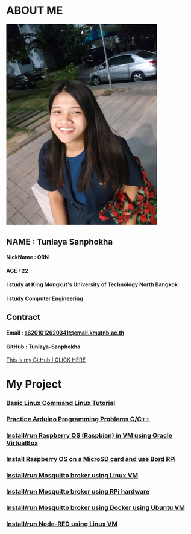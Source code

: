 # ABOUT ME

 <img src="137631409_3655718301213663_5053512618541350693_n.jpg" alt="137631409_3655718301213663_5053512618541350693_n" width="400" heigh="400"/>

## NAME : Tunlaya Sanphokha
#### NickName : ORN    
#### AGE : 22
#### I study at  King Mongkut's University of Technology North Bangkok
#### I study Computer Engineering 



## Contract
#### Email : s6201012620341@email.kmutnb.ac.th
#### GitHub : Tunlaya-Sanphokha
[This is my GitHub | CLICK HERE](https://github.com/Tunlaya-Sanphokha)


# My Project
### [Basic Linux Command Linux Tutorial](https://tunlaya-sanphokha.github.io/Linux_Tutorial.html)
### [Practice Arduino Programming Problems C/C++](https://tunlaya-sanphokha.github.io/Arduino.html)
### [ Install/run Raspberry OS (Raspbian) in VM using Oracle VirtualBox](https://tunlaya-sanphokha.github.io/1_1.html)
### [ Install Raspberry OS on a MicroSD card and use Bord RPi](https://tunlaya-sanphokha.github.io/1_2.html)
### [Install/run Mosquitto broker using Linux VM ](https://tunlaya-sanphokha.github.io/2_1.html) 
### [Install/run Mosquitto broker using RPi hardware](https://tunlaya-sanphokha.github.io/2_2.html)
### [Install/run Mosquitto broker using Docker using Ubuntu VM ](https://tunlaya-sanphokha.github.io/2_3.html)
### [ Install/run Node-RED using Linux VM](https://tunlaya-sanphokha.github.io/3_1.html)
